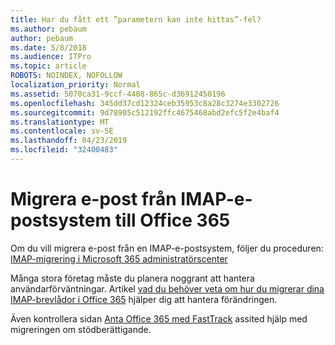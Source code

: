 ```yaml
---
title: Har du fått ett ”parametern kan inte hittas”-fel?
ms.author: pebaum
author: pebaum
ms.date: 5/8/2018
ms.audience: ITPro
ms.topic: article
ROBOTS: NOINDEX, NOFOLLOW
localization_priority: Normal
ms.assetid: 5070ca31-9ccf-4408-865c-d36912450196
ms.openlocfilehash: 345dd37cd12324ceb35953c8a28c3274e3302726
ms.sourcegitcommit: 9d78905c512192ffc4675468abd2efc5f2e4baf4
ms.translationtype: MT
ms.contentlocale: sv-SE
ms.lasthandoff: 04/23/2019
ms.locfileid: "32400483"
---
```

# <a name="migrating-email-from-imap-email-system-to-office-365"></a>Migrera e-post från IMAP-e-postsystem till Office 365

Om du vill migrera e-post från en IMAP-e-postsystem, följer du proceduren: [IMAP-migrering i Microsoft 365 administratörscenter](https://support.office.com/article/4682f2e4-f720-4868-91ab-207f5b0c325d)
  
Många stora företag måste du planera noggrant att hantera användarförväntningar. Artikel [vad du behöver veta om hur du migrerar dina IMAP-brevlådor i Office 365](https://docs.microsoft.com/en-us/Exchange/mailbox-migration/migrating-imap-mailboxes/migrating-imap-mailboxes) hjälper dig att hantera förändringen. 

Även kontrollera sidan [Anta Office 365 med FastTrack](https://www.microsoft.com/fasttrack/microsoft-365/office-365) assited hjälp med migreringen om stödberättigande.
  

